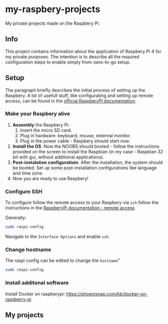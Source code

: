 # my-raspbery-projects
My private projects made on the Raspbery Pi.

## Info
This project contains information about the application of Raspbery Pi 4 for my private purposes.
The intention is to describe all the required configuration steps to enable simply from-zero-to-go setup.

## Setup
The paragraph briefly describes the initial process of setting up the Raspbery.
A lot of usefull stuff, like configurating and setting up remote access, can be found in the [official RaspberyPi documentation](https://www.raspberrypi.com/documentation/).

### Make your Raspbery alive

1. **Assembly** the Raspbery Pi:
    1. Insert the micro SD card.
    2. Plug in hardware: keyboard, mouse, external monitor.
    3. Plug in the power cable - Raspbery should start now.
2. **Install the OS**. Now the NOOBS should booted - follow the instructions provided on the screen to install the Raspbian (in my case - Raspbian 32 bit with gui, without additional applications).
3. **Post-instalation configuratioin**. After the installation, the system should be booted. Set up some post-installation configurations like language and time zone.
4. Now you are ready to use Raspbery!

### Configure SSH
To configure follow the remote access to your Raspbery via `ssh` follow the instructions in the [RaspberyPi documentation - remote access](https://www.raspberrypi.com/documentation/computers/remote-access.html)

Generally:
```bash
sudo raspi-config
```
Navigate to the `Interface Options` and enable `ssh`.

### Change hostname
The raspi config can be edited to change the `hostname`"
```bash
sudo raspi-config
```

### Install additonal software

Install Docker on raspberypi: https://phoenixnap.com/kb/docker-on-raspberry-pi



## My projects
